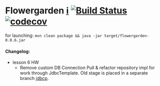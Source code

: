 # Flowergarden [:information_source:](https://github.com/Olezha/Flowergarden/wiki) [![Build Status](https://travis-ci.org/Olezha/Flowergarden.svg?branch=master)](https://travis-ci.org/Olezha/Flowergarden) [![codecov](https://codecov.io/gh/Olezha/Flowergarden/branch/master/graph/badge.svg)](https://codecov.io/gh/Olezha/Flowergarden)

for launching: `mvn clean package && java -jar target/flowergarden-0.0.6.jar`

#### Changelog:
- lesson 6 HW
    - Remove custom DB Connection Pull & refactor repository impl for work through JdbcTemplate.
    Old stage is placed in a separate branch [jdbcp](https://github.com/Olezha/Flowergarden/tree/jdbcp).
